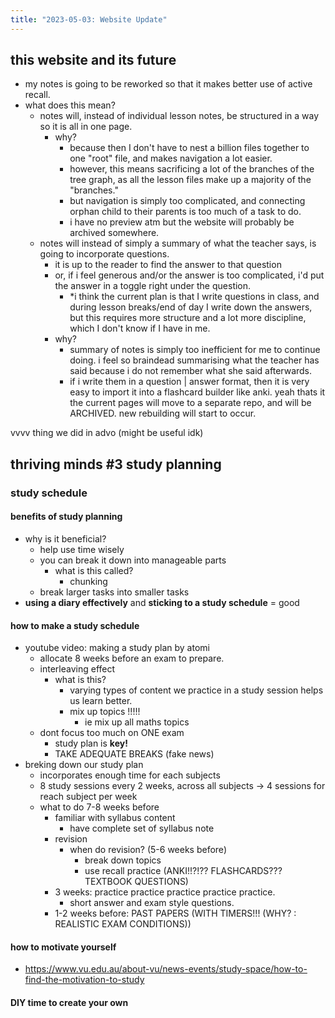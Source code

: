 ```yaml
---
title: "2023-05-03: Website Update"
---
```


## this website and its future
- my notes is going to be reworked so that it makes better use of active recall. 
- what does this mean?
	- notes will, instead of individual lesson notes, be structured in a way so it is all in one page.
		- why?
			- because then I don't have to nest a billion files together to one "root" file, and makes navigation a lot easier.
			- however, this means sacrificing a lot of the branches of the tree graph, as all the lesson files make up a majority of the "branches."
			- but navigation is simply too complicated, and connecting orphan child to their parents is too much of a task to do.
			- i have no preview atm but the website will probably be archived somewhere.
	- notes will instead of simply a summary of what the teacher says, is going to incorporate questions.
		- it is up to the reader to find the answer to that question
		- or, if i feel generous and/or the answer is too complicated, i'd put the answer in a toggle right under the question.
			- *i think the current plan is that I write questions in class, and during lesson breaks/end of day I write down the answers, but this requires more structure and a lot more discipline, which I don't know if I have in me.
		- why?
			- summary of notes is simply too inefficient for me to continue doing. i feel so braindead summarising what the teacher has said because i do not remember what she said afterwards.
			- if i write them in a question | answer format, then it is very easy to import it into a flashcard builder like anki.
yeah thats it
the current pages will move to a separate repo, and will be ARCHIVED. new rebuilding will start to occur.

vvvv thing we did in advo (might be useful idk)
## thriving minds #3 study planning
### study schedule
#### benefits of study planning
- why is it beneficial?
	- help use time wisely
	- you can break it down into manageable parts
		- what is this called?
			- chunking
	- break larger tasks into smaller tasks
- **using a diary effectively** and **sticking to a study schedule** = good
#### how to make a study schedule
- youtube video: making a study plan by atomi
	- allocate 8 weeks before an exam to prepare.
	- interleaving effect
		- what is this?
			- varying types of content we practice in a study session helps us learn better.
			- mix up topics !!!!!
				- ie mix up all maths topics
	- dont focus too much on ONE exam
		- study plan is **key!**
		- TAKE ADEQUATE BREAKS (fake news)
- breking down our study plan
	- incorporates enough time for each subjects
	- 8 study sessions every 2 weeks, across all subjects -> 4 sessions for reach subject per week
	- what to do 7-8 weeks before
		- familiar with syllabus content
			- have complete set of syllabus note
		- revision
			- when do revision? (5-6 weeks before)
				- break down topics
				- use recall practice (ANKI!!?!?? FLASHCARDS??? TEXTBOOK QUESTIONS)
		- 3 weeks: practice practice practice practice practice.
			- short answer and exam style questions.
		- 1-2 weeks before: PAST PAPERS (WITH TIMERS!!! (WHY? : REALISTIC EXAM CONDITIONS))
#### how to motivate yourself
- https://www.vu.edu.au/about-vu/news-events/study-space/how-to-find-the-motivation-to-study
#### DIY time to create your own